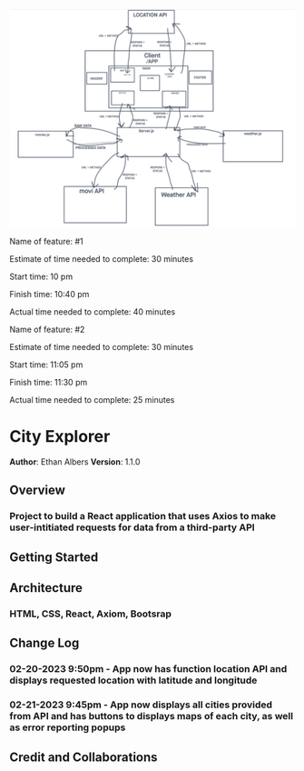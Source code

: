 ![lab 09](./lab%2009.png)

Name of feature: #1

Estimate of time needed to complete: 30 minutes

Start time: 10 pm

Finish time: 10:40 pm

Actual time needed to complete: 40 minutes

Name of feature: #2

Estimate of time needed to complete: 30 minutes

Start time: 11:05 pm

Finish time: 11:30 pm

Actual time needed to complete: 25 minutes

# City Explorer

**Author**: Ethan Albers
**Version**: 1.1.0

## Overview

### Project to build a React application that uses Axios to make user-intitiated requests for data from a third-party API

## Getting Started
<!-- What are the steps that a user must take in order to build this app on their own machine and get it running? -->

## Architecture

### HTML, CSS, React, Axiom, Bootsrap

## Change Log

### 02-20-2023 9:50pm - App now has function location API and displays requested location with latitude and longitude

### 02-21-2023 9:45pm - App now displays all cities provided from API and has buttons to displays maps of each city, as well as error reporting popups

## Credit and Collaborations
<!-- Give credit (and a link) to other people or resources that helped you build this application. -->

